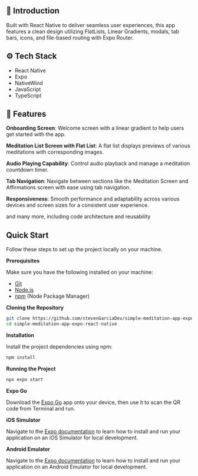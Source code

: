 
## <a name="introduction">🤖 Introduction</a>

Built with React Native to deliver seamless user experiences, this app features a clean design utilizing FlatLists, Linear Gradients, modals, tab bars, icons, and file-based routing with Expo Router.

## <a name="tech-stack">⚙️ Tech Stack</a>

-   React Native
-   Expo
-   NativeWind
-   JavaScript
-   TypeScript

## <a name="features">🔋 Features</a>

 **Onboarding Screen**: Welcome screen with a linear gradient to help users get started with the app.

 **Meditation List Screen with Flat List**: A flat list displays previews of various meditations with corresponding images.

 **Audio Playing Capability**: Control audio playback and manage a meditation countdown timer.

 **Tab Navigation**: Navigate between sections like the Meditation Screen and Affirmations screen with ease using tab navigation.

 **Responsiveness**: Smooth performance and adaptability across various devices and screen sizes for a consistent user experience.

and many more, including code architecture and reusability

## <a name="quick-start"> Quick Start</a>

Follow these steps to set up the project locally on your machine.

**Prerequisites**

Make sure you have the following installed on your machine:

-   [Git](https://git-scm.com/)
-   [Node.js](https://nodejs.org/en)
-   [npm](https://www.npmjs.com/) (Node Package Manager)

**Cloning the Repository**

```bash
git clone https://github.com/stevenGarciaDev/simple-meditation-app-expo-react-native.git
cd simple-meditation-app-expo-react-native
```

**Installation**

Install the project dependencies using npm:

```bash
npm install
```

**Running the Project**

```bash
npx expo start
```

**Expo Go**

Download the [Expo Go](https://expo.dev/go) app onto your device, then use it to scan the QR code from Terminal and run.

**iOS Simulator**

Navigate to the [Expo documentation](https://docs.expo.dev/workflow/ios-simulator/) to learn how to install and run your application on an iOS Simulator for local development.

**Android Emulator**

Navigate to the [Expo documentation](https://docs.expo.dev/workflow/android-studio-emulator/) to learn how to install and run your application on an Android Emulator for local development.



